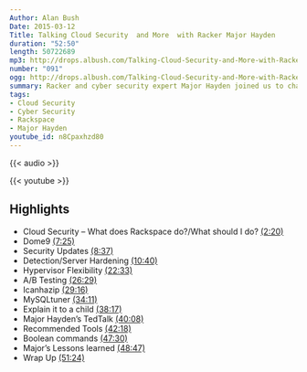 ```yaml
---
Author: Alan Bush
Date: 2015-03-12
Title: Talking Cloud Security  and More  with Racker Major Hayden
duration: "52:50"
length: 50722689
mp3: http://drops.albush.com/Talking-Cloud-Security-and-More-with-Racker-Major-Hayden.mp3
number: "091"
ogg: http://drops.albush.com/Talking-Cloud-Security-and-More-with-Racker-Major-Hayden.ogg
summary: Racker and cyber security expert Major Hayden joined us to chat about securing your cloud.
tags:
- Cloud Security
- Cyber Security
- Rackspace
- Major Hayden
youtube_id: n8Cpaxhzd80
---
```


{{< audio >}}

{{< youtube >}}

## Highlights

* Cloud Security – What does Rackspace do?/What should I do? [(2:20)](https://youtu.be/n8Cpaxhzd80?t=2m20s)
* Dome9 [(7:25)](https://youtu.be/n8Cpaxhzd80?t=7m25s)
* Security Updates [(8:37)](https://youtu.be/n8Cpaxhzd80?t=8m37s)
* Detection/Server Hardening [(10:40)](https://youtu.be/n8Cpaxhzd80?t=10m40s)
* Hypervisor Flexibility [(22:33)](https://youtu.be/n8Cpaxhzd80?t=22m33s)
* A/B Testing [(26:29)](https://youtu.be/n8Cpaxhzd80?t=26m29s)
* Icanhazip [(29:16)](https://youtu.be/n8Cpaxhzd80?t=29m16s)
* MySQLtuner [(34:11)](https://youtu.be/n8Cpaxhzd80?t=34m11s)
* Explain it to a child [(38:17)](https://youtu.be/n8Cpaxhzd80?t=38m17s)
* Major Hayden’s TedTalk [(40:08)](https://youtu.be/n8Cpaxhzd80?t=40m08s)
* Recommended Tools [(42:18)](https://youtu.be/n8Cpaxhzd80?t=42m18s)
* Boolean commands [(47:30)](https://youtu.be/n8Cpaxhzd80?t=47m30s)
* Major’s Lessons learned [(48:47)](https://youtu.be/n8Cpaxhzd80?t=48m47s)
* Wrap Up [(51:24)](https://youtu.be/n8Cpaxhzd80?t=51m24s)
